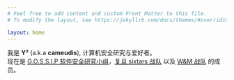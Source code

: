 ```yaml
---
# Feel free to add content and custom Front Matter to this file.
# To modify the layout, see https://jekyllrb.com/docs/themes/#overriding-theme-defaults

layout: home
---
```


我是 **Y²** (a.k.a **cameudis**), 计算机安全研究与爱好者。<br>
现在是 [G.O.S.S.I.P 软件安全研究小组](https://gossip.team/)，[复旦 sixtars 战队](https://ctftime.org/team/12592) 以及 [W&M 战队](https://wm-team.cn/) 的成员。

